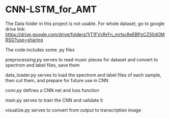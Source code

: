 # CNN-LSTM_for_AMT
The Data folder in this project is not usable.
For whole dataset, go to google drive link: 
https://drive.google.com/drive/folders/1jT1FVvRrFn_mrtsc8eEBPzCZ50dOMRSG?usp=sharing

The code includes some .py files

preprocessing.py serves to read music pieces for dataset and convert to spectrom and label files, save them

data_loader.py serves to load the spectrom and label files of each sample, then cut them, and prepare for future use in CNN

conv.py defines a CNN net and loss function

main.py serves to train the CNN and validate it

visualize.py serves to convert from output to transcription image
